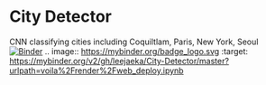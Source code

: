 # City Detector
 CNN classifying cities including Coquiltlam, Paris, New York, Seoul
[![Binder](https://mybinder.org/badge_logo.svg)](https://mybinder.org/v2/gh/leejaeka/City-Detector/master?urlpath=voila%2Frender%2Fweb_deploy.ipynb)
.. image:: https://mybinder.org/badge_logo.svg
 :target: https://mybinder.org/v2/gh/leejaeka/City-Detector/master?urlpath=voila%2Frender%2Fweb_deploy.ipynb